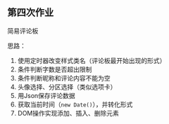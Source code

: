 ## 第四次作业

简易评论板

思路：

1. 使用定时器改变样式类名（评论板最开始出现的形式）
2. 条件判断字数是否超出限制
3. 条件判断昵称和评论内容不能为空
4. 头像选择、分区选择（类似选项卡）
5. 用Json保存评论数据
6. 获取当前时间（`new Date()`），并转化形式
7. DOM操作实现添加、插入、删除元素
